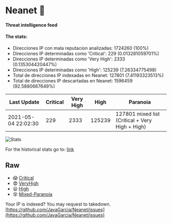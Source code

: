 # Neanet :hocho:
#### Threat intelligence feed
#### The stats:

- Direcciones IP con mala reputacion analizadas: 1724260 (100%)
- Direcciones IP determinadas como 'Critical':  229 (0.013281059701%)
- Direcciones IP determinadas como 'Very High':  2333 (0.135304420447%)
- Direcciones IP determinadas como 'High':  125239 (7.26334775498)
- Total de direcciones IP indexadas en Neanet:  127801 (7.41193323513%)
- Total de direcciones IP descartadas en Neanet:  1596459 (92.5880667649%)

| Last Update | Critical | Very High | High | Paranoia |
| --- | --- | --- | --- | --- |
| 2021-05-04 22:02:30 | 229 | 2333 | 125239 | 127801 mixed list (Critical + Very High + High)|

![Stats](https://docs.google.com/spreadsheets/d/e/2PACX-1vSnaNMIXVabIpDJjufMlzH7poXnshF3mgd8Is1g9ytUEzVsP5my4Trn8f-xkoLLQ38xpL3HtmUexLo6/pubchart?oid=501124687&format=image)

For the historical stats go to: [link](/stats.csv)
## Raw
- :scream: [Critical](https://raw.githubusercontent.com/JavaGarcia/Neanet/master/blacklists/neanet_critical.txt)
- :fearful: [VeryHigh](https://raw.githubusercontent.com/JavaGarcia/Neanet/master/blacklists/neanet_veryHigh.txtt)
- :frowning: [High](https://raw.githubusercontent.com/JavaGarcia/Neanet/master/blacklists/neanet_high.txt)
- :dizzy_face: [Mixed-Paranoia](https://raw.githubusercontent.com/JavaGarcia/Neanet/master/blacklists/neanet_all.txt)


Your IP is indexed? You may request to takedown. [https://github.com/JavaGarcia/Neanet/issues](https://github.com/JavaGarcia/Neanet/issues)



















































































































































































































































































































































































































































































































































































































































































































































































































































































































































































































































































































































































































































































































































































































































































































































































































































































































































































































































































































































































































































































































































































































































































































































































































































































































































































































































































































































































































































































































































































































































































































































































































































































































































































































































































































































































































































































































































































































































































































































































































































































































































































































































































































































































































































































































































































































































































































































































































































































































































































































































































































































































































































































































































































































































































































































































































































































































































































































































































































































































































































































































































































































































































































